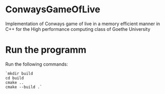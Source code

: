 # ConwaysGameOfLive
Implementation of Conways game of live in a memory efficient manner in C++ for the High performance computing class of Goethe University


# Run the programm
Run the following commands: 
    
    `mkdir build 
    cd build
    cmake ..
    cmake --build .`
    